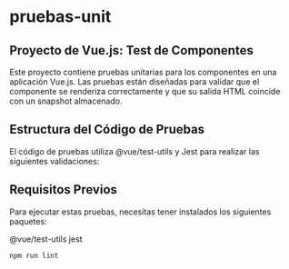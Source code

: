 # pruebas-unit

## Proyecto de Vue.js: Test de Componentes 

Este proyecto contiene pruebas unitarias para los componentes  en una aplicación Vue.js. Las pruebas están diseñadas para validar que el componente se renderiza correctamente y que su salida HTML coincide con un snapshot almacenado.

## Estructura del Código de Pruebas
El código de pruebas utiliza @vue/test-utils y Jest para realizar las siguientes validaciones:


## Requisitos Previos
Para ejecutar estas pruebas, necesitas tener instalados los siguientes paquetes:

@vue/test-utils
jest
```
npm run lint
```


